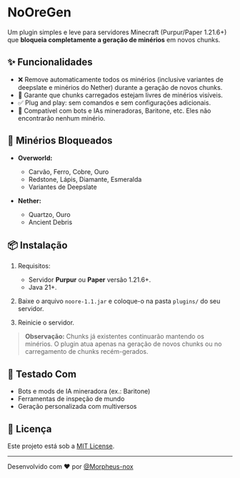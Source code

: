 # NoOreGen

Um plugin simples e leve para servidores Minecraft (Purpur/Paper 1.21.6+) que **bloqueia completamente a geração de minérios** em novos chunks.

## ✨ Funcionalidades

- ❌ Remove automaticamente todos os minérios (inclusive variantes de deepslate e minérios do Nether) durante a geração de novos chunks.
- 🧹 Garante que chunks carregados estejam livres de minérios visíveis.
- ✅ Plug and play: sem comandos e sem configurações adicionais.
- 🧠 Compatível com bots e IAs mineradoras, Baritone, etc. Eles não encontrarão nenhum minério.

## 🧱 Minérios Bloqueados

- **Overworld:**  
  - Carvão, Ferro, Cobre, Ouro  
  - Redstone, Lápis, Diamante, Esmeralda  
  - Variantes de Deepslate
  
- **Nether:**  
  - Quartzo, Ouro  
  - Ancient Debris

## 📦 Instalação

1. Requisitos:
   - Servidor **Purpur** ou **Paper** versão 1.21.6+.
   - Java 21+.

2. Baixe o arquivo `noore-1.1.jar` e coloque-o na pasta `plugins/` do seu servidor.

3. Reinicie o servidor.

> **Observação:** Chunks já existentes continuarão mantendo os minérios. O plugin atua apenas na geração de novos chunks ou no carregamento de chunks recém-gerados.

## 🧪 Testado Com

- Bots e mods de IA mineradora (ex.: Baritone)
- Ferramentas de inspeção de mundo
- Geração personalizada com multiversos

## 📃 Licença

Este projeto está sob a [MIT License](LICENSE).

---

Desenvolvido com ❤️ por [@Morpheus-nox](https://github.com/Morpheus-nox)
